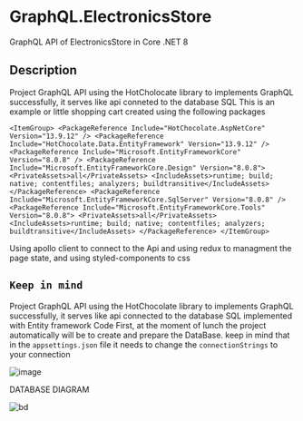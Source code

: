 # GraphQL.ElectronicsStore

GraphQL API of ElectronicsStore in Core .NET 8

## Description

Project GraphQL API using the HotCholocate library to implements GraphQL successfully, it serves like api conneted to the database SQL
This is an example or little shopping cart created using the following packages

`
  <ItemGroup>
    <PackageReference Include="HotChocolate.AspNetCore" Version="13.9.12" />
    <PackageReference Include="HotChocolate.Data.EntityFramework" Version="13.9.12" />
    <PackageReference Include="Microsoft.EntityFrameworkCore" Version="8.0.8" />
    <PackageReference Include="Microsoft.EntityFrameworkCore.Design" Version="8.0.8">
      <PrivateAssets>all</PrivateAssets>
      <IncludeAssets>runtime; build; native; contentfiles; analyzers; buildtransitive</IncludeAssets>
    </PackageReference>
    <PackageReference Include="Microsoft.EntityFrameworkCore.SqlServer" Version="8.0.8" />
    <PackageReference Include="Microsoft.EntityFrameworkCore.Tools" Version="8.0.8">
      <PrivateAssets>all</PrivateAssets>
      <IncludeAssets>runtime; build; native; contentfiles; analyzers; buildtransitive</IncludeAssets>
    </PackageReference>
  </ItemGroup>
`

Using apollo client to connect to the Api and using redux to managment the page state, and using styled-components to css 

## `Keep in mind`

Project GraphQL API using the HotChocolate library to implements GraphQL successfully, it serves like api connected to the database SQL implemented with Entity framework Code First, at the moment of lunch the project automatically will be to create and prepare the DataBase.
keep in mind that in the `appsettings.json` file it needs to change the `connectionStrings` to your connection

![image](https://github.com/user-attachments/assets/1925714e-ffe6-46dc-90e1-36ea1355ae0b)

DATABASE DIAGRAM

![bd](https://github.com/user-attachments/assets/0dbffd2d-f437-4472-8bde-e7f1334a20dc)


